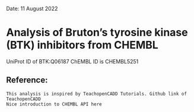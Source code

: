 Date: 11 August 2022

# Analysis of Bruton’s tyrosine kinase (BTK) inhibitors from CHEMBL

UniProt ID of BTK:Q06187
ChEMBL ID is CHEMBL5251

## Reference:

    This analysis is inspired by TeachopenCADD Tutorials. Github link of TeachopenCADD
    Nice introduction to CHEMBL API here


